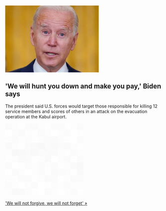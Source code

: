 
!['We will hunt you down and make you pay,' Biden says](./20210826235844.png)
## 'We will hunt you down and make you pay,' Biden says

The president said U.S. forces would target those responsible for killing 12 service members and scores of others in an attack on the evacuation operation at the Kabul airport.

![pic](../square_bg.png)

['We will not forgive, we will not forget' »](https://www.yahoo.com/news/biden-promises-to-hunt-down-terrorists-behind-devastating-kabul-attack-220247134.html)

